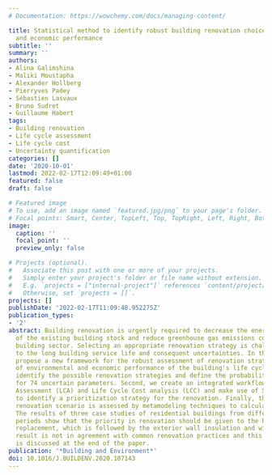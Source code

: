 ```yaml
---
# Documentation: https://wowchemy.com/docs/managing-content/

title: Statistical method to identify robust building renovation choices for environmental
  and economic performance
subtitle: ''
summary: ''
authors:
- Alina Galimshina
- Maliki Moustapha
- Alexander Hollberg
- Pierryves Padey
- Sébastien Lasvaux
- Bruno Sudret
- Guillaume Habert
tags:
- Building renovation
- Life cycle assessment
- Life cycle cost
- Uncertainty quantification
categories: []
date: '2020-10-01'
lastmod: 2022-02-17T12:09:49+01:00
featured: false
draft: false

# Featured image
# To use, add an image named `featured.jpg/png` to your page's folder.
# Focal points: Smart, Center, TopLeft, Top, TopRight, Left, Right, BottomLeft, Bottom, BottomRight.
image:
  caption: ''
  focal_point: ''
  preview_only: false

# Projects (optional).
#   Associate this post with one or more of your projects.
#   Simply enter your project's folder or file name without extension.
#   E.g. `projects = ["internal-project"]` references `content/project/deep-learning/index.md`.
#   Otherwise, set `projects = []`.
projects: []
publishDate: '2022-02-17T11:09:48.952275Z'
publication_types:
- '2'
abstract: Building renovation is urgently required to decrease the energy consumption
  of the existing building stock and reduce greenhouse gas emissions coming from the
  building sector. Selecting an appropriate renovation strategy is challenging due
  to the long building service life and consequent uncertainties. In this paper, we
  propose a new framework for the robust assessment of renovation strategies in terms
  of environmental and economic performance of the building's life cycle. First, we
  identify the possible renovation strategies and define the probability distributions
  for 74 uncertain parameters. Second, we create an integrated workflow for Life Cycle
  Assessment (LCA) and Life Cycle Cost analysis (LCC) and make use of Sobol' indices
  to identify a prioritization strategy for the renovation. Finally, the selected
  renovation scenario is assessed by metamodeling techniques to calculate its robustness.
  The results of three case studies of residential buildings from different construction
  periods show that the priority in renovation should be given to the heating system
  replacement, which is followed by the exterior wall insulation and windows. This
  result is not in agreement with common renovation practices and this discrepancy
  is discussed at the end of the paper.
publication: '*Building and Environment*'
doi: 10.1016/J.BUILDENV.2020.107143
---
```

